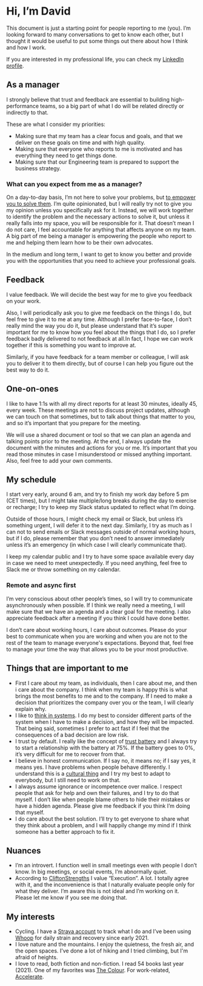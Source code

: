 # Hi, I’m David

This document is just a starting point for people reporting to me (you). I’m looking forward to many conversations to get to know each other, but I thought it would be useful to put some things out there about how I think and how I work.

If you are interested in my professional life, you can check my [LinkedIn profile](https://www.linkedin.com/in/daanaya/).

## As a manager

I strongly believe that trust and feedback are essential to building high-performance teams, so a big part of what I do will be related directly or indirectly to that.

These are what I consider my priorities:
- Making sure that my team has a clear focus and goals, and that we deliver on these goals on time and with high quality.
- Making sure that everyone who reports to me is motivated and has everything they need to get things done.
- Making sure that our Engineering team is prepared to support the business strategy.

### What can you expect from me as a manager?

On a day-to-day basis, I’m not here to solve your problems, but [to empower you to solve them](https://danaya.medium.com/dont-be-a-hero-manager-bf693c7710de). I’m quite opinionated, but I will really try not to give you my opinion unless you specifically ask for it. Instead, we will work together to identify the problem and the necessary actions to solve it, but unless it really falls into my space, you will be responsible for it. That doesn’t mean I do not care, I feel accountable for anything that affects anyone on my team. A big part of me being a manager is empowering the people who report to me and helping them learn how to be their own advocates.

In the medium and long term, I want to get to know you better and provide you with the opportunities that you need to achieve your professional goals.

## Feedback

I value feedback. We will decide the best way for me to give you feedback on your work. 

Also, I will periodically ask you to give me feedback on the things I do, but feel free to give it to me at any time. Although I prefer face-to-face, I don’t really mind the way you do it, but please understand that it’s super important for me to know how you feel about the things that I do, so I prefer feedback badly delivered to not feedback at all.In fact, I hope we can work together if this is something you want to improve at.

Similarly, if you have feedback for a team member or colleague, I will ask you to deliver it to them directly, but of course I can help you figure out the best way to do it.

## One-on-ones

I like to have 1:1s with all my direct reports for at least 30 minutes, ideally 45, every week. These meetings are not to discuss project updates, although we can touch on that sometimes, but to talk about things that matter to you, and so it’s important that you prepare for the meeting.

We will use a shared document or tool so that we can plan an agenda and talking points prior to the meeting. At the end, I always update the document with the minutes and actions for you or me. It’s important that you read those minutes in case I misunderstood or missed anything important. Also, feel free to add your own comments.

## My schedule

I start very early, around 6 am, and try to finish my work day before 5 pm (CET times), but I might take multiple/long breaks during the day to exercise or recharge; I try to keep my Slack status updated to reflect what I’m doing.

Outside of those hours, I might check my email or Slack, but unless it’s something urgent, I will defer it to the next day. Similarly, I try as much as I can not to send emails or Slack messages outside of normal working hours, but if I do, please remember that you don’t need to answer immediately unless it’s an emergency (in which case I will clearly communicate that).

I keep my calendar public and I try to have some space available every day in case we need to meet unexpectedly. If you need anything, feel free to Slack me or throw something on my calendar.

### Remote and async first

I’m very conscious about other people’s times, so I will try to communicate asynchronously when possible. If I think we really need a meeting, I will make sure that we have an agenda and a clear goal for the meeting. I also appreciate feedback after a meeting if you think I could have done better.

I don’t care about working hours, I care about outcomes. Please do your best to communicate when you are working and when you are not to the rest of the team to manage everyone's expectations. Beyond that, feel free to manage your time the way that allows you to be your most productive.

## Things that are important to me

- First I care about my team, as individuals, then I care about me, and then i care about the company. I think when my team is happy this is what brings the most benefits to me and to the company. If I need to make a decision that prioritizes the company over you or the team, I will clearly explain why.
- I like to [think in systems](https://thesystemsthinker.com/). I do my best to consider different parts of the system when I have to make a decision, and how they will be impacted. That being said, sometimes I prefer to act fast if I feel that the consequences of a bad decision are low risk.
- I trust by default. I really like the concept of [trust battery](https://www.nytimes.com/2016/04/24/business/tobi-lutke-of-shopify-powering-a-team-with-a-trust-battery.html) and I always try to start a relationship with the battery at 75%. If the battery goes to 0%, it’s very difficult for me to recover from that.
- I believe in honest communication. If I say no, it means no; if I say yes, it means yes. I have problems when people behave differently. I understand this is a [cultural thing](https://erinmeyer.com/books/the-culture-map/) and I try my best to adapt to everybody, but I still need to work on that.
- I always assume ignorance or incompetence over malice. I respect people that ask for help and own their failures, and I try to do that myself. I don’t like when people blame others to hide their mistakes or have a hidden agenda. Please give me feedback if you think I’m doing that myself.
- I do care about the best solution. I’ll try to get everyone to share what they think about a problem, and I will happily change my mind if I think someone has a better approach to fix it.

## Nuances

- I’m an introvert. I function well in small meetings even with people I don’t know. In big meetings, or social events, I’m abnormally quiet.
- According to [CliftonStrengths](https://store.gallup.com/h/en-us) I value “Execution”. A lot. I totally agree with it, and the inconvenience is that I naturally evaluate people only for what they deliver. I’m aware this is not ideal and I’m working on it. Please let me know if you see me doing that.


## My interests

- Cycling. I have a [Strava account](https://www.strava.com/athletes/12348216) to track what I do and I’ve been using [Whoop](https://www.whoop.com/) for daily strain and recovery since early 2021.
- I love nature and the mountains. I enjoy the quietness, the fresh air, and the open spaces. I’ve done a lot of hiking and I tried climbing, but I'm afraid of heights.
- I love to read, both fiction and non-fiction. I read 54 books last year (2021). One of my favorites was [The Colour](https://www.goodreads.com/book/show/1022376.The_Colour?ac=1&from_search=true&qid=w0q67ixM60&rank=1). For work-related, [Accelerate](https://www.goodreads.com/book/show/35747076-accelerate?from_search=true&from_srp=true&qid=9b71SfBFuY&rank=4).
